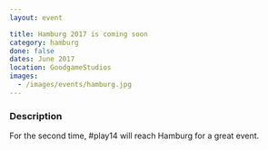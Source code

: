 ```yaml
---
layout: event

title: Hamburg 2017 is coming soon
category: hamburg
done: false
dates: June 2017
location: GoodgameStudios
images:
  - /images/events/hamburg.jpg
---
```


### Description
For the second time, #play14 will reach Hamburg for a great event.
